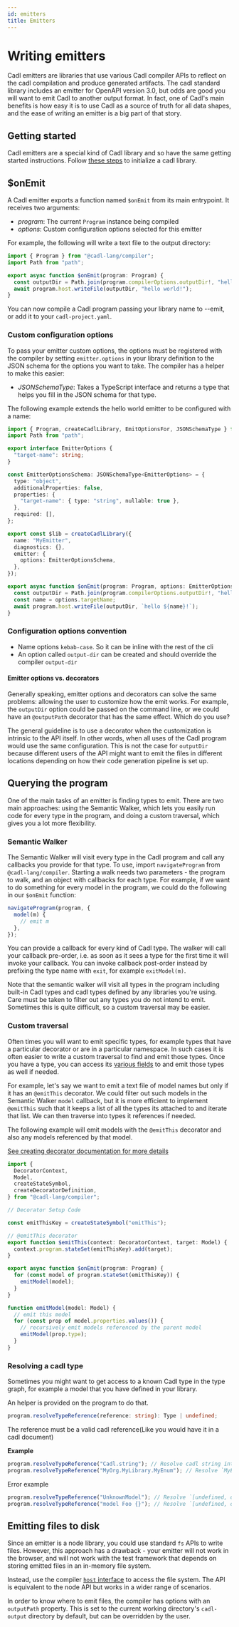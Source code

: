 ```yaml
---
id: emitters
title: Emitters
---
```


# Writing emitters

Cadl emitters are libraries that use various Cadl compiler APIs to reflect on the cadl compilation and produce generated artifacts. The cadl standard library includes an emitter for OpenAPI version 3.0, but odds are good you will want to emit Cadl to another output format. In fact, one of Cadl's main benefits is how easy it is to use Cadl as a source of truth for all data shapes, and the ease of writing an emitter is a big part of that story.

## Getting started

Cadl emitters are a special kind of Cadl library and so have the same getting started instructions. Follow [these steps](#todo) to initialize a cadl library.

## $onEmit

A Cadl emitter exports a function named `$onEmit` from its main entrypoint. It receives two arguments:

- _program_: The current `Program` instance being compiled
- _options_: Custom configuration options selected for this emitter

For example, the following will write a text file to the output directory:

```typescript
import { Program } from "@cadl-lang/compiler";
import Path from "path";

export async function $onEmit(program: Program) {
  const outputDir = Path.join(program.compilerOptions.outputDir!, "hello.txt");
  await program.host.writeFile(outputDir, "hello world!");
}
```

You can now compile a Cadl program passing your library name to --emit, or add it to your `cadl-project.yaml`.

### Custom configuration options

To pass your emitter custom options, the options must be registered with the compiler by setting `emitter.options` in your library definition to the JSON schema for the options you want to take. The compiler has a helper to make this easier:

- _JSONSchemaType_: Takes a TypeScript interface and returns a type that helps you fill in the JSON schema for that type.

The following example extends the hello world emitter to be configured with a name:

```typescript
import { Program, createCadlLibrary, EmitOptionsFor, JSONSchemaType } from "@cadl-lang/compiler";
import Path from "path";

export interface EmitterOptions {
  "target-name": string;
}

const EmitterOptionsSchema: JSONSchemaType<EmitterOptions> = {
  type: "object",
  additionalProperties: false,
  properties: {
    "target-name": { type: "string", nullable: true },
  },
  required: [],
};

export const $lib = createCadlLibrary({
  name: "MyEmitter",
  diagnostics: {},
  emitter: {
    options: EmitterOptionsSchema,
  },
});

export async function $onEmit(program: Program, options: EmitterOptions) {
  const outputDir = Path.join(program.compilerOptions.outputDir!, "hello.txt");
  const name = options.targetName;
  await program.host.writeFile(outputDir, `hello ${name}!`);
}
```

### Configuration options convention

- Name options `kebab-case`. So it can be inline with the rest of the cli
- An option called `output-dir` can be created and should override the compiler `output-dir`

#### Emitter options vs. decorators

Generally speaking, emitter options and decorators can solve the same problems: allowing the user to customize how the emit works. For example, the `outputDir` option could be passed on the command line, or we could have an `@outputPath` decorator that has the same effect. Which do you use?

The general guideline is to use a decorator when the customization is intrinsic to the API itself. In other words, when all uses of the Cadl program would use the same configuration. This is not the case for `outputDir` because different users of the API might want to emit the files in different locations depending on how their code generation pipeline is set up.

## Querying the program

One of the main tasks of an emitter is finding types to emit. There are two main approaches: using the Semantic Walker, which lets you easily run code for every type in the program, and doing a custom traversal, which gives you a lot more flexibility.

### Semantic Walker

The Semantic Walker will visit every type in the Cadl program and call any callbacks you provide for that type. To use, import `navigateProgram` from `@cadl-lang/compiler`. Starting a walk needs two parameters - the program to walk, and an object with callbacks for each type. For example, if we want to do something for every model in the program, we could do the following in our `$onEmit` function:

```typescript
navigateProgram(program, {
  model(m) {
    // emit m
  },
});
```

You can provide a callback for every kind of Cadl type. The walker will call your callback pre-order, i.e. as soon as it sees a type for the first time it will invoke your callback. You can invoke callback post-order instead by prefixing the type name with `exit`, for example `exitModel(m)`.

Note that the semantic walker will visit all types in the program including built-in Cadl types and cadl types defined by any libraries you're using. Care must be taken to filter out any types you do not intend to emit. Sometimes this is quite difficult, so a custom traversal may be easier.

### Custom traversal

Often times you will want to emit specific types, for example types that have a particular decorator or are in a particular namespace. In such cases it is often easier to write a custom traversal to find and emit those types. Once you have a type, you can access its [various fields](#todo) to and emit those types as well if needed.

For example, let's say we want to emit a text file of model names but only if it has an `@emitThis` decorator. We could filter out such models in the Semantic Walker `model` callback, but it is more efficient to implement `@emitThis` such that it keeps a list of all the types its attached to and iterate that list. We can then traverse into types it references if needed.

The following example will emit models with the `@emitThis` decorator and also any models referenced by that model.

[See creating decorator documentation for more details](./create-decorators.md)

```typescript
import {
  DecoratorContext,
  Model,
  createStateSymbol,
  createDecoratorDefinition,
} from "@cadl-lang/compiler";

// Decorator Setup Code

const emitThisKey = createStateSymbol("emitThis");

// @emitThis decorator
export function $emitThis(context: DecoratorContext, target: Model) {
  context.program.stateSet(emitThisKey).add(target);
}

export async function $onEmit(program: Program) {
  for (const model of program.stateSet(emitThisKey)) {
    emitModel(model);
  }
}

function emitModel(model: Model) {
  // emit this model
  for (const prop of model.properties.values()) {
    // recursively emit models referenced by the parent model
    emitModel(prop.type);
  }
}
```

### Resolving a cadl type

Sometimes you might want to get access to a known Cadl type in the type graph, for example a model that you have defined in your library.

An helper is provided on the program to do that.

```ts
program.resolveTypeReference(reference: string): Type | undefined;
```

The reference must be a valid cadl reference(Like you would have it in a cadl document)

**Example**

```ts
program.resolveTypeReference("Cadl.string"); // Resolve cadl string intrinsic type
program.resolveTypeReference("MyOrg.MyLibrary.MyEnum"); // Resolve `MyEnum` defined in `MyOrg.MyLibrary` namespace.
```

Error example

```ts
program.resolveTypeReference("UnknownModel"); // Resolve `[undefined, diagnostics]` where diagnostics is an array of diagnostic explaining why reference is invalid.
program.resolveTypeReference("model Foo {}"); // Resolve `[undefined, diagnostics]` where diagnostics is an array of diagnostic explaining why reference is invalid.
```

## Emitting files to disk

Since an emitter is a node library, you could use standard `fs` APIs to write files. However, this approach has a drawback - your emitter will not work in the browser, and will not work with the test framework that depends on storing emitted files in an in-memory file system.

Instead, use the compiler [`host` interface](#todo) to access the file system. The API is equivalent to the node API but works in a wider range of scenarios.

In order to know where to emit files, the compiler has options with an `outputPath` property. This is set to the current working directory's `cadl-output` directory by default, but can be overridden by the user.
